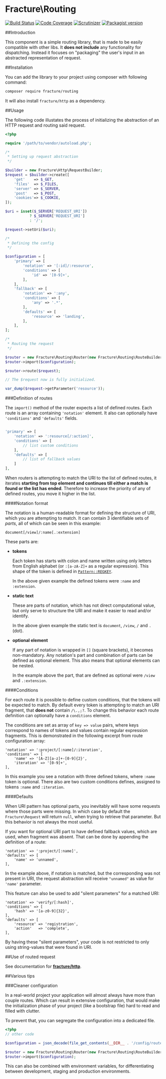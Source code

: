 # Fracture\Routing

[![Build Status](https://travis-ci.org/fracture/routing.png?branch=master)](https://travis-ci.org/fracture/routing)
[![Code Coverage](https://scrutinizer-ci.com/g/fracture/fracture/badges/coverage.png?b=master)](https://scrutinizer-ci.com/g/fracture/fracture/?branch=master)
[![Scrutinizer](https://img.shields.io/scrutinizer/g/fracture/routing.svg)](https://scrutinizer-ci.com/g/fracture/fracture/?branch=master)
[![Packagist version](https://img.shields.io/packagist/v/fracture/routing.svg)](https://packagist.org/packages/fracture/routing)

##Introduction

This component is a simple routing library, that is made to be easily compatible with other libs. It **does not include** any functionality for dispatching. Instead it focuses on "packaging" the user's input in an abstracted representation of request.


##Installation

You can add the library to your project using composer with following command:

```sh
composer require fracture/routing
```

It will also install `fracture/http` as a dependency.

##Usage

The following code illustates the process of initializing the abstraction of an HTTP request and routing said request.

```php
<?php

require '/path/to/vendor/autoload.php';

/*
 * Setting up request abstraction
 */

$builder = new Fracture\Http\RequestBuilder;
$request = $builder->create([
    'get'    => $_GET,
    'files'  => $_FILES,
    'server' => $_SERVER,
    'post'   => $_POST,
    'cookies'=> $_COOKIE,
]);

$uri = isset($_SERVER['REQUEST_URI'])
           ? $_SERVER['REQUEST_URI']
           : '/';

$request->setUri($uri);

/*
 * Defining the config
 */

$configuration = [
    'primary' => [
        'notation' => '[:id]/:resource',
        'conditions' => [
            'id' => '[0-9]+',
        ],
    ],
    'fallback' => [
        'notation' => ':any',
        'conditions' => [
            'any' => '.*',
        ],
        'defaults' => [
            'resource' => 'landing',
        ],
    ],
];

/*
 * Routing the request
 */

$router = new Fracture\Routing\Router(new Fracture\Routing\RouteBuilder);
$router->import($configuration);

$router->route($request);

// The $request now is fully initialized.

var_dump($request->getParameter('resource'));
```

###Definition of routes

The `import()` method of the router expects a list of defined routes. Each route is an array containing `'notation'` element. It also can optionally have `'conditions'` and `'defaults'` fields.

```php

'primary' => [
    'notation' => ':resource[/:action]',
    'conditions' => [
        // list custom conditions
    ],
    'defaults' => [
        // list of fallback values
    ]
],
```

When routers is attempting to match the URI to the list of defined routes, it iterates **starting from top element and continues till either a match is found or the list has ended**. Therefore to increase the priority of any of defined routes, you move it higher in the list.


####Notation format

The notation is a human-readable format for defining the structure of URI, which you are attempting to match. It can contain 3 identifiable sets of *parts*, all of which can be seen in this example:

    document[/view]/:name[.:extension]

These parts are:

- **tokens**

  Each token has starts with colon and name written using only letters from English alphabet (or `:[a-zA-Z]+` as a regular expression). This shape of the token is defined in [`Pattern::REGKEY`](https://github.com/fracture/routing/blob/master/src/Fracture/Routing/Pattern.php).

  In the above given example the defined tokens were `:name` and `:extension`.

- **static text**

  These are parts of notation, which has not direct computational value, but only serve to structure the URI and make it easier to read and/or identify.

  In the above given example the static text is `document`, `/view`, `/` and `.` (dot).

- **optional element**

  If any part of notation is wrapped in `[]` (square brackets), it becomes non-mandatory. Any notation's part and combination of parts can be defined as optional element. This also means that optional elements can be nested.

  In the example above the part, that are defined as optional were `/view` and `.:extension`.


####Conditions

For each route it is possible to define custom conditions, that the tokens will be expected to match. By default every token is attempting to match an URI fragment, that **does not** contain `/\.,;?`. To change this behavior each route definition can optionally have a `conditions` element.

The conditions are set as array of `key => value` pairs, where keys correspond to names of tokens and values contain regular expression fragments. This is demonstrated in the following excerpt from route configuration array:

```
'notation' => ':project/[:name]/:iteration',
'conditions' => [
    'name' => '[A-Z][a-z]+-[0-9]{2}',
    'iteration' => '[0-9]+',
],
```

In this example you see a notation with three defined tokens, where `:name` token is optional. There also are two custom conditions defines, assigned to tokens `:name` and `:iteration`.


####Defaults

When URI pattern has optional parts, you inevitably will have some requests where those parts were missing. In which case by default the `Fracture\Request` will return `null`, when trying to retrieve that parameter. But this behavior is not always the most useful.

If you want for optional URI part to have defined fallback values, which are used, when fragment was absent. That can be done by appending the definition of a route:

```
'notation' => ':project/[:name]',
'defaults' => [
    'name' => 'unnamed',
],
```

In the example above, if notation is matched, but the corresponding was not present in URI, the request abstraction will receive `"unnamed"` as value for `'name'` parameter.

This feature can also be used to add "silent parameters" for a matched URI:

```
'notation' => 'verify/[:hash]',
'conditions' => [
    'hash' => '[a-z0-9]{32}',
],
'defaults' => [
    'resource' => 'registration',
    'action'   => 'complete',
],
```

By having these "silent parameters", your code is not restricted to only using string-values that were found in URI.


##Use of routed request

See documentation for [**fracture/http**](https://github.com/fracture/http).


##Various tips

###Cleaner configuration

In a real-world project your application will almost always have more than couple routes. Which can result in extensive configuration, that would make the initialization phase of your project (like a bootstrap file) hard to read and filled with clutter.

To prevent that, you can segregate the configuration into a dedicated file.

```php
<?php
// other code

$configuration = json_decode(file_get_contents(__DIR__ . '/config/routes.json'), true);

$router = new Fracture\Routing\Router(new Fracture\Routing\RouteBuilder);
$router->import($configuration);
```

This can also be combined with environment variables, for differentiating between development, staging and production environments.
